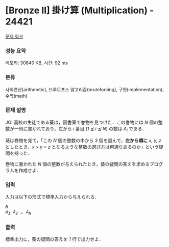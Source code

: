 # [Bronze II] 掛け算 (Multiplication) - 24421 

[문제 링크](https://www.acmicpc.net/problem/24421) 

### 성능 요약

메모리: 30840 KB, 시간: 92 ms

### 분류

사칙연산(arithmetic), 브루트포스 알고리즘(bruteforcing), 구현(implementation), 수학(math)

### 문제 설명

<p>JOI 高校の生徒である葵は，図書室で巻物を見つけた．この巻物には <var>N</var> 個の整数が一列に書かれており，左から <var>i</var> 番目 (<var>1 ≦ i ≦ N</var>) の数は <var>A<sub>i</sub></var> である．</p>

<p>葵は巻物を見て，「この <var>N</var> 個の整数の中から <var>3</var> 個を選んで，<strong>左から順に</strong> <var>x, y, z</var> としたとき，<var>x × y = z</var> となるような整数の選び方は何通りあるのか」という疑問を持った．</p>

<p>巻物に書かれた <var>N</var> 個の整数が与えられたとき，葵の疑問の答えを求めるプログラムを作成せよ．</p>

### 입력 

 <p>入力は以下の形式で標準入力から与えられる．</p>

<pre><var>N</var>
<var>A<sub>1</sub></var> <var>A<sub>2</sub></var> <var>…</var> <var>A<sub>N</sub></var></pre>

### 출력 

 <p>標準出力に，葵の疑問の答えを <var>1</var> 行で出力せよ．</p>

